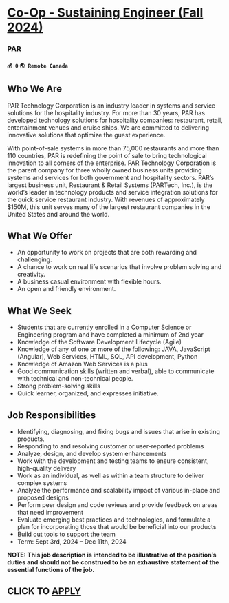 # [Co-Op - Sustaining Engineer (Fall 2024)](https://www.remotewlb.com/apply/co-op-sustaining-engineer-fall-2024)  
### PAR  
#### `💰 0` `🌎 Remote Canada`  

## Who We Are

PAR Technology Corporation is an industry leader in systems and service solutions for the hospitality industry. For more than 30 years, PAR has developed technology solutions for hospitality companies: restaurant, retail, entertainment venues and cruise ships. We are committed to delivering innovative solutions that optimize the guest experience.

With point-of-sale systems in more than 75,000 restaurants and more than 110 countries, PAR is redefining the point of sale to bring technological innovation to all corners of the enterprise. PAR Technology Corporation is the parent company for three wholly owned business units providing systems and services for both government and hospitality sectors. PAR’s largest business unit, Restaurant & Retail Systems (PARTech, Inc.), is the world’s leader in technology products and service integration solutions for the quick service restaurant industry. With revenues of approximately $150M, this unit serves many of the largest restaurant companies in the United States and around the world.

## What We Offer

  * An opportunity to work on projects that are both rewarding and challenging.
  * A chance to work on real life scenarios that involve problem solving and creativity.
  * A business casual environment with flexible hours.
  * An open and friendly environment.

## What We Seek

  * Students that are currently enrolled in a Computer Science or Engineering program and have completed a minimum of 2nd year
  * Knowledge of the Software Development Lifecycle (Agile)
  * Knowledge of any of one or more of the following: JAVA, JavaScript (Angular), Web Services, HTML, SQL, API development, Python
  * Knowledge of Amazon Web Services is a plus
  * Good communication skills (written and verbal), able to communicate with technical and non-technical people.
  * Strong problem-solving skills
  * Quick learner, organized, and expresses initiative.

## Job Responsibilities

  * Identifying, diagnosing, and fixing bugs and issues that arise in existing products.
  * Responding to and resolving customer or user-reported problems
  * Analyze, design, and develop system enhancements
  * Work with the development and testing teams to ensure consistent, high-quality delivery
  * Work as an individual, as well as within a team structure to deliver complex systems
  * Analyze the performance and scalability impact of various in-place and proposed designs
  * Perform peer design and code reviews and provide feedback on areas that need improvement
  * Evaluate emerging best practices and technologies, and formulate a plan for incorporating those that would be beneficial into our products
  * Build out tools to support the team
  * Term: Sept 3rd, 2024 – Dec 11th, 2024

**NOTE: This job description is intended to be illustrative of the position’s duties and should not be construed to be an exhaustive statement of the essential functions of the job.**

  
## CLICK TO [APPLY](https://www.remotewlb.com/apply/co-op-sustaining-engineer-fall-2024)


